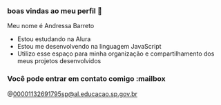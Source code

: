 ### boas vindas ao meu perfil 🖤

Meu nome é Andressa Barreto

- Estou estudando na Alura
- Estou me desenvolvendo na linguagem JavaScript
- Utilizo esse espaço para minha organização e compartilhamento dos meus projetos desenvolvidos

### Você pode entrar em contato comigo :mailbox
@00001132691795sp@al.educacao.sp.gov.br
